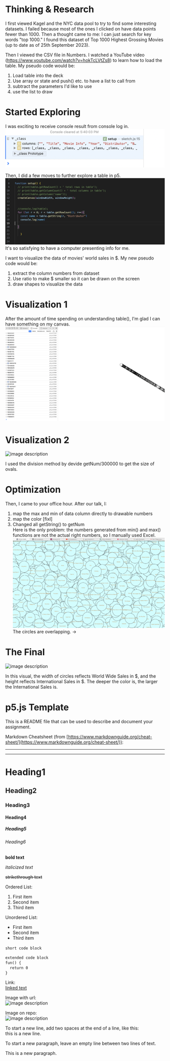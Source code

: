 # Thinking & Research
I first viewed Kagel and the NYC data pool to try to find some interesting datasets. I failed because most of the ones I clicked on have data points fewer than 1000. Then a thought came to me: I can just search for key words "top 1000." I found this dataset of Top 1000 Highest Grossing Movies (up to date as of 25th September 2023).  

Then I viewed the CSV file in Numbers. I watched a YouTube video (https://www.youtube.com/watch?v=hokTcLVtZs8) to learn how to load the table. My pseudo code would be:  
1. Load table into the deck
2. Use array or state and push() etc. to have a list to call from
3. subtract the parameters I'd like to use
4. use the list to draw


# Started Exploring
I was exciting to receive console result from console log in.   
![image description](./1.png)  

Then, I did a few moves to further explore a table in p5. 
![image description](./2.png)  It's so satisfying to have a computer presenting info for me.  

I want to visualize the data of movies' world sales in $. My new pseudo code would be:  
1. extract the column numbers from dataset
2. Use ratio to make $ smaller so it can be drawn on the screen
3. draw shapes to visualize the data 

# Visualization 1
After the amount of time spending on understanding table(), I'm glad I can have something on my canvas. 
![image description](./3.png)  


# Visualization 2
![image description](./4.png)  

I used the division method by devide getNum/300000 to get the size of ovals. 


# Optimization
Then, I came to your office hour. After our talk, I:
1. map the max and min of data column directly to drawable numbers
2. map the color [fixI]
3. Changed all getString() to getNum  
Here is the only problem: the numbers generated from min() and max() functions are not the actual right numbers, so I manually used Excel. 
![image description](./5.png)    
The circles are overlapping. ->

# The Final
![image description](./7.png)

In this visual, the width of circles reflects World Wide Sales in $, and the height reflects International Sales in $. The deeper the color is, the larger the International Sales is. 


















# p5.js Template

This is a README file that can be used to describe and document your assignment.

Markdown Cheatsheet (from [https://www.markdownguide.org/cheat-sheet/](https://www.markdownguide.org/cheat-sheet/)):

---
---

# Heading1
## Heading2
### Heading3
#### Heading4
##### Heading5
###### Heading6

**bold text**

*italicized text*

~~strikethrough text~~

Ordered List:
1. First item
2. Second item
3. Third item

Unordered List:
- First item
- Second item
- Third item

`short code block`

```
extended code block
fun() {
  return 0
}
```

Link:  
[linked text](https://www.example.com)


Image with url:  
![image description](https://dm-gy-6063-2023f-d.github.io/assets/homework/02/clark-espaco-modulado-00.jpg)


Image on repo:  
![image description](./file-name.jpg)


To start a new line, add two spaces at the end of a line, like this:  
this is a new line.


To start a new paragraph, leave an empty line between two lines of text.

This is a new paragraph.
